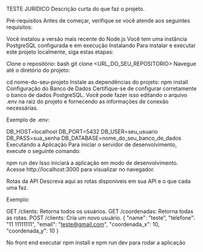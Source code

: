 TESTE JURIDICO
Descrição curta do que faz o projeto.

Pré-requisitos
Antes de começar, verifique se você atende aos seguintes requisitos:

Você instalou a versão mais recente do Node.js
Você tem uma instância PostgreSQL configurada e em execução
Instalando
Para instalar e executar este projeto localmente, siga estas etapas:

Clone o repositório:
bash
git clone <URL_DO_SEU_REPOSITORIO>
Navegue até o diretório do projeto:

cd nome-do-seu-projeto
Instale as dependências do projeto:
npm install
Configuração do Banco de Dados
Certifique-se de configurar corretamente o banco de dados PostgreSQL. Você pode fazer isso editando o arquivo .env na raiz do projeto e fornecendo as informações de conexão necessárias.

Exemplo de .env:

DB_HOST=localhost
DB_PORT=5432
DB_USER=seu_usuario
DB_PASS=sua_senha
DB_DATABASE=nome_do_seu_banco_de_dados
Executando a Aplicação
Para iniciar o servidor de desenvolvimento, execute o seguinte comando:

npm run dev
Isso iniciará a aplicação em modo de desenvolvimento. Acesse http://localhost:3000 para visualizar no navegador.

Rotas da API
Descreva aqui as rotas disponíveis em sua API e o que cada uma faz.

Exemplo:

GET /clients: Retorna todos os usuários.
GET /coordenadas: Retorna todas as rotas.
POST /clients: Cria um novo usuário.
{
"name": "teste",
"telefone": "11 11111111",
"email": "teste@gmail.com",
"coordenada_x": 10,
"coordenada_y": 10
}


No front end executar npm install e npm run dev para rodar a aplicação
